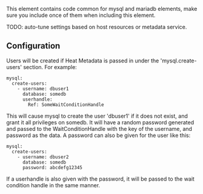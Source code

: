 This element contains code common for mysql and mariadb elements, make sure
you include once of them when including this element.

TODO: auto-tune settings based on host resources or metadata service.

Configuration
-------------

Users will be created if Heat Metadata is passed in under the
'mysql.create-users' section. For example:

    mysql:
      create-users:
        - username: dbuser1
          database: somedb
          userhandle:
            Ref: SomeWaitConditionHandle

This will cause mysql to create the user 'dbuser1' if it does not exist,
and grant it all privileges on somedb. It will have a random password
generated and passed to the WaitConditionHandle with the key of the
username, and password as the data. A password can also be given for
the user like this:

    mysql:
      create-users:
        - username: dbuser2
          database: somedb
          password: abcdefg12345

If a userhandle is also given with the password, it will be passed to
the wait condition handle in the same manner.
